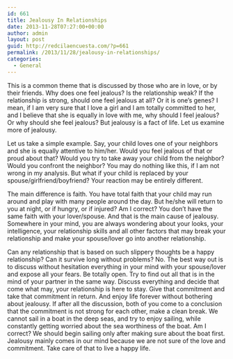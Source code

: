 ```yaml
---
id: 661
title: Jealousy In Relationships
date: 2013-11-28T07:27:00+00:00
author: admin
layout: post
guid: http://redcilaencuesta.com/?p=661
permalink: /2013/11/28/jealousy-in-relationships/
categories:
  - General
---
```

This is a common theme that is discussed by those who are in love, or by their friends. Why does one feel jealous? Is the relationship weak? If the relationship is strong, should one feel jealous at all? Or it is one&#8217;s genes? I mean, if I am very sure that I love a girl and I am totally committed to her, and I believe that she is equally in love with me, why should I feel jealous? Or why should she feel jealous? But jealousy is a fact of life. Let us examine more of jealousy.

Let us take a simple example. Say, your child loves one of your neighbors and she is equally attentive to him/her. Would you feel jealous of that or proud about that? Would you try to take away your child from the neighbor? Would you confront the neighbor? You may do nothing like this, if I am not wrong in my analysis. But what if your child is replaced by your spouse/girlfriend/boyfriend? Your reaction may be entirely different. 

The main difference is faith. You have total faith that your child may run around and play with many people around the day. But he/she will return to you at night, or if hungry, or if injured? Am I correct? You don’t have the same faith with your lover/spouse. And that is the main cause of jealousy. Somewhere in your mind, you are always wondering about your looks, your intelligence, your relationship skills and all other factors that may break your relationship and make your spouse/lover go into another relationship.

Can any relationship that is based on such slippery thoughts be a happy relationship? Can it survive long without problems? No. The best way out is to discuss without hesitation everything in your mind with your spouse/lover and expose all your fears. Be totally open. Try to find out all that is in the mind of your partner in the same way. Discuss everything and decide that come what may, your relationship is here to stay. Give that commitment and take that commitment in return. And enjoy life forever without bothering about jealousy. If after all the discussion, both of you come to a conclusion that the commitment is not strong for each other, make a clean break. We cannot sail in a boat in the deep seas, and try to enjoy sailing, while constantly getting worried about the sea worthiness of the boat. Am I correct? We should begin sailing only after making sure about the boat first. Jealousy mainly comes in our mind because we are not sure of the love and commitment. Take care of that to live a happy life.